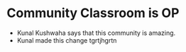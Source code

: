 # Community Classroom is OP

- Kunal Kushwaha says that this community is amazing.
- Kunal made this change
tgrtjhgrtn
